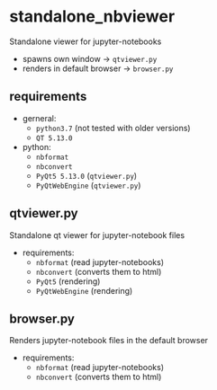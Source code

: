 # standalone_nbviewer
Standalone viewer for jupyter-notebooks
* spawns own window -> `qtviewer.py`
* renders in default browser -> `browser.py`


## requirements
* gerneral: 
    * `python3.7` (not tested with older versions)
    * `QT 5.13.0`
* python:
    * `nbformat` 
    * `nbconvert` 
    * `PyQt5 5.13.0` (`qtviewer.py`)
    * `PyQtWebEngine` (`qtviewer.py`)

## qtviewer.py
Standalone qt viewer for jupyter-notebook files
* requirements: 
    * `nbformat` (read jupyter-notebooks)
    * `nbconvert` (converts them to html)
    * `PyQt5` (rendering)
    * `PyQtWebEngine` (rendering)
    
## browser.py
Renders jupyter-notebook files in the default browser
* requirements: 
    * `nbformat` (read jupyter-notebooks)
    * `nbconvert` (converts them to html)
    